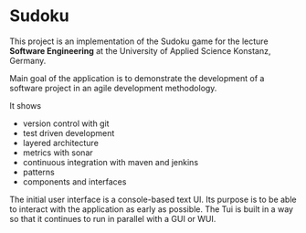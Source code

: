 # Sudoku

This project is an implementation of the Sudoku game for the lecture **Software Engineering** at the University of Applied Science Konstanz, Germany.

Main goal of the application is to demonstrate the development of a software project in an agile development methodology. 

It shows 
* version control with git 
* test driven development
* layered architecture
* metrics with sonar
* continuous integration with maven and jenkins
* patterns
* components and interfaces

The initial user interface is a console-based text UI. Its purpose is to be able to interact with the application as early as possible. 
The Tui is built in a way so that it continues to run in parallel with a GUI or WUI. 
 